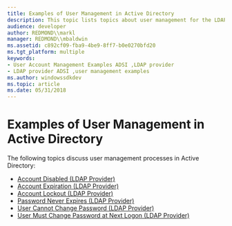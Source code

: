 ```yaml
---
title: Examples of User Management in Active Directory
description: This topic lists topics about user management for the LDAP provider for Active Directory.
audience: developer
author: REDMOND\\markl
manager: REDMOND\\mbaldwin
ms.assetid: c892cf09-fba9-4be9-8ff7-b0e0270bfd20
ms.tgt_platform: multiple
keywords:
- User Account Management Examples ADSI ,LDAP provider
- LDAP provider ADSI ,user management examples
ms.author: windowssdkdev
ms.topic: article
ms.date: 05/31/2018
---
```


# Examples of User Management in Active Directory

The following topics discuss user management processes in Active Directory:

-   [Account Disabled (LDAP Provider)](account-disabled.md)
-   [Account Expiration (LDAP Provider)](account-expiration.md)
-   [Account Lockout (LDAP Provider)](ldap-account-lockout.md)
-   [Password Never Expires (LDAP Provider)](password-never-expires.md)
-   [User Cannot Change Password (LDAP Provider)](user-cannot-change-password.md)
-   [User Must Change Password at Next Logon (LDAP Provider)](user-must-change-password-at-next-logon.md)

 

 




